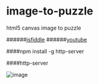 # image-to-puzzle
html5 canvas image to puzzle

######[jsfiddle](https://jsfiddle.net/indatawetrust/yzh3gp32/8/)
######[youtube](https://youtu.be/K8MuqLRbc-w)

####npm install -g http-server

####http-server

![image](http://i.hizliresim.com/a3458z.png)
